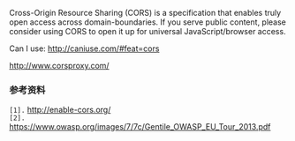 Cross-Origin Resource Sharing (CORS) is a specification that enables truly open access across domain-boundaries. If you serve public content, please consider using CORS to open it up for universal JavaScript/browser access.

Can I use: http://caniuse.com/#feat=cors

http://www.corsproxy.com/


### 参考资料 ###
`[1].` http://enable-cors.org/<br>
<code>[2].</code> <a href='https://www.owasp.org/images/7/7c/Gentile_OWASP_EU_Tour_2013.pdf'>https://www.owasp.org/images/7/7c/Gentile_OWASP_EU_Tour_2013.pdf</a><br>